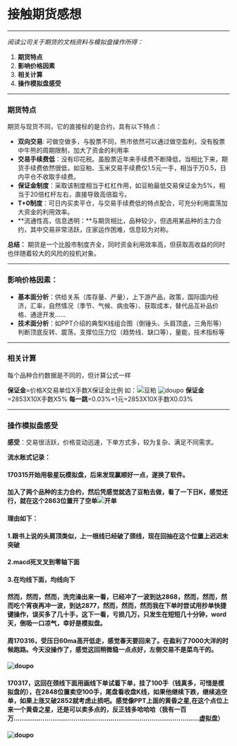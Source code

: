 # 接触期货感想

---
*阅读公司关于期货的文档资料与模拟盘操作所得：*

 1. **期货特点**
 2. **影响价格因素**
 3. **相关计算**
 4.  **操作模拟盘感受**


----------


### 期货特点
期货与现货不同，它的直接标的是合约，具有以下特点：

 

 - **双向交易**: 可做空做多，与股票不同，熊市依然可以通过做空盈利，没有股票中牛熊的周期限制，加大了资金的利用率
 - **交易手续费低**：没有印花税。虽股票近年来手续费不断降低，当相比下来，期货手续费依然很低，如豆粕、玉米交易手续费仅1.5元一手，相当于万0.5，日内平仓不收取手续费。
 - **保证金制度**：采取该制度相当于杠杠作用，如豆粕最低交易保证金为5%，相当于20倍杠杆左右，直接导致高倍盈亏。
 - **T+0制度**：可日内买卖平仓，与交易手续费低的特点配合，可充分利用震荡加大资金的利用效率。
 - **流通性高，信息透明：**与期货相比，品种较少，但选用某品种的主力合约，其中交易非常活跃，庄家运作困难，信息较为对称。
 
 **总结：** 期货是一个比股市制度齐全，同时资金利用效率高，但获取高收益的同时也伴随着较大的风险的投机对象。
 


----------


###  影响价格因素：
 - **基本面分析**：供给关系（库存量、产量），上下游产品，政策，国际国内经济，汇率，自然情况（季节、气候、病虫等）、获取成本，替代品互补品价格、通途开发……
 - **技术面分析**：如PPT介绍的典型K线组合图（倒锤头、头肩顶底，三角形等）判断顶底反转、震荡，支撑位压力位（趋势线、缺口等），量能，技术指标等


----------


### 相关计算
每个品种合约数据是不同的，但计算公式一样

**保证金**=价格X交易单位X手数X保证金比例
如：![豆粕](http://p1.bqimg.com/1949/57f24e9885751cab.png)
![doupo](http://p1.bqimg.com/1949/566a0d513369eca3.png)
**保证金**=2853X10X手数X5%
**每一跳**=0.03%=1元=2853X10X手数X0.03%


----------


### 操作模拟盘感受
**感受**：交易很活跃，价格变动迅速，下单方式多，较为复杂、满足不同需求。

**流水账式记录：**
#### 170315开始用极星玩模拟盘，后来发现赢顺好一点，遂换了软件。
#### 加入了两个品种的主力合约，然后凭感觉就选了豆粕去做，看了一下日K，感觉还行，就在这个2863位置开了空单![开单](http://p1.bqimg.com/1949/47c4656fe14df5b7.png )
#### 理由如下：
#### 1.跟书上说的头肩顶类似，上一根线已经破了颈线，现在回抽在这个位置上迟迟未突破
#### 2.macd死叉叉到零轴下面
#### 3.在均线下面，均线向下
#### 然而，然而，然而，洗完澡出来一看，已经冲了一波到达2868，然而，然而，然而吃个宵夜再冲一波，到达2877，然而，然而，然而我在下单时尝试用抄单快捷键操作，误买多了几十手，这下一看，亏损几万，只发生在短短几十分钟，word天，倒吸一口凉气，幸好是模拟盘。
#### 周170316，受压日60ma高开低走，感觉春天要回来了。在盈利了7000大洋的时候跑路。今天没操作了，感觉这回稍微稳一点点好，左侧交易不是菜鸟干的。
#### ![doupo](http://p1.bpimg.com/1949/af5e5a16a3711446.png)
#### 170317，这回在颈线下面用画线下单试着下单，挂了100手（钱真多，可惜是模拟盘的），在2848位置卖空100手，尾盘看收盘K线，如果他继续下跌，继续追空单，如果上涨又破2852就考虑止损吧。感觉像PPT上面的黄昏之星,在这个点位上来一个黄昏之星，还是可以卖多点的，反正钱多哈哈哈（我有一百万..........................................................................................虚拟盘）
#### ![doupo](http://i1.piimg.com/1949/437aede9f569438f.png)

